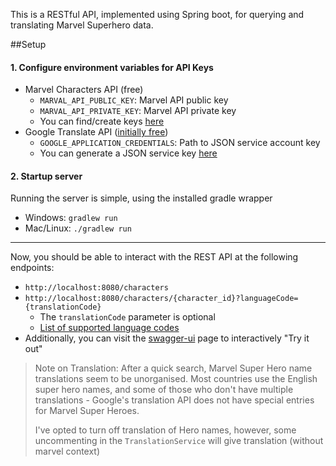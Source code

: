 This is a RESTful API, implemented using Spring boot, for querying and translating Marvel Superhero data.

##Setup
####  1. Configure environment variables for API Keys
* Marvel Characters API (free)
    * `MARVAL_API_PUBLIC_KEY`: Marvel API public key
    * `MARVAL_API_PRIVATE_KEY`: Marvel API private key
    - You can find/create keys [here](https://developer.marvel.com/account)
* Google Translate API ([initially free](https://cloud.google.com/translate/pricing))
    * `GOOGLE_APPLICATION_CREDENTIALS`: Path to JSON service account key
    - You can generate a JSON service key [here](https://cloud.google.com/storage/docs/authentication?hl=en#service_accounts)   
    
#### 2. Startup server
Running the server is simple, using the installed gradle wrapper
 * Windows: `gradlew run`
 * Mac/Linux: `./gradlew run`

---
Now, you should be able to interact with the REST API at the following endpoints:
 * `http://localhost:8080/characters`
 * `http://localhost:8080/characters/{character_id}?languageCode={translationCode}`
    * The `translationCode` parameter is optional
    * [List of supported language codes](https://cloud.google.com/translate/docs/languages)
 * Additionally, you can visit the [swagger-ui](http://localhost:8080/swagger-ui.html) page to interactively "Try it out"
 
  
> Note on Translation:
>After a quick search, Marvel Super Hero name translations seem to be unorganised. Most countries use the English super hero names, and some of those who don't have multiple translations - Google's translation API does not have special entries for Marvel Super Heroes.
>
>I've opted to turn off translation of Hero names, however, some uncommenting in the `TranslationService` will give translation (without marvel context)